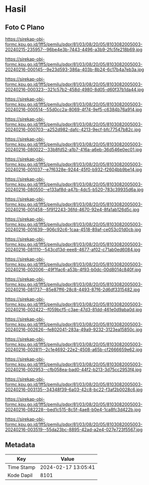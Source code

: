 # Hasil

## Foto C Plano

https://sirekap-obj-formc.kpu.go.id/1ff5/pemilu/pdpr/81/03/08/20/05/8103082005003-20240215-235957--96be4e3b-7443-4496-a3b9-2fc5fe218b69.jpg

https://sirekap-obj-formc.kpu.go.id/1ff5/pemilu/pdpr/81/03/08/20/05/8103082005003-20240216-000145--9e23d593-386a-403b-8b24-6c17b4a7eb3a.jpg

https://sirekap-obj-formc.kpu.go.id/1ff5/pemilu/pdpr/81/03/08/20/05/8103082005003-20240216-000323--321c57b2-458d-4980-8d05-d60f37b1da44.jpg

https://sirekap-obj-formc.kpu.go.id/1ff5/pemilu/pdpr/81/03/08/20/05/8103082005003-20240216-000514--55d0cc2a-8069-4f74-9ef5-c6384b76a914.jpg

https://sirekap-obj-formc.kpu.go.id/1ff5/pemilu/pdpr/81/03/08/20/05/8103082005003-20240216-000703--a252d982-dafc-4213-9ecf-bfc77547b82c.jpg

https://sirekap-obj-formc.kpu.go.id/1ff5/pemilu/pdpr/81/03/08/20/05/8103082005003-20240216-080022--33b8fd52-a1b7-416a-a6eb-36d546e0ec01.jpg

https://sirekap-obj-formc.kpu.go.id/1ff5/pemilu/pdpr/81/03/08/20/05/8103082005003-20240216-001037--e7f6328e-9244-45f0-b932-f2604bb9be14.jpg

https://sirekap-obj-formc.kpu.go.id/1ff5/pemilu/pdpr/81/03/08/20/05/8103082005003-20240216-080550--e133af8d-a47b-4dc5-b520-783c39935d6a.jpg

https://sirekap-obj-formc.kpu.go.id/1ff5/pemilu/pdpr/81/03/08/20/05/8103082005003-20240216-001458--5f912243-36fd-4670-92e4-8fa1ab126d5c.jpg

https://sirekap-obj-formc.kpu.go.id/1ff5/pemilu/pdpr/81/03/08/20/05/8103082005003-20240216-001639--906c92c6-1caa-4518-89af-ce053c01d0cb.jpg

https://sirekap-obj-formc.kpu.go.id/1ff5/pemilu/pdpr/81/03/08/20/05/8103082005003-20240216-081110--543cd13d-eee8-4677-af02-c71ab0ed6084.jpg

https://sirekap-obj-formc.kpu.go.id/1ff5/pemilu/pdpr/81/03/08/20/05/8103082005003-20240216-002006--49f1fac6-a53b-4f93-b0dc-00d8014c840f.jpg

https://sirekap-obj-formc.kpu.go.id/1ff5/pemilu/pdpr/81/03/08/20/05/8103082005003-20240216-081737--85e87ff6-28c8-4493-87f6-2d6df3315482.jpg

https://sirekap-obj-formc.kpu.go.id/1ff5/pemilu/pdpr/81/03/08/20/05/8103082005003-20240216-002422--f059bcf5-c3ae-47d3-81dd-461e0d9aba0d.jpg

https://sirekap-obj-formc.kpu.go.id/1ff5/pemilu/pdpr/81/03/08/20/05/8103082005003-20240216-002626--fe802041-283a-49a9-9232-3123ea15850c.jpg

https://sirekap-obj-formc.kpu.go.id/1ff5/pemilu/pdpr/81/03/08/20/05/8103082005003-20240216-002811--2c1e4692-22e2-4508-a65b-cf2666659e62.jpg

https://sirekap-obj-formc.kpu.go.id/1ff5/pemilu/pdpr/81/03/08/20/05/8103082005003-20240216-002953--cfb058ea-bad0-44f2-b213-3d75cc2953f4.jpg

https://sirekap-obj-formc.kpu.go.id/1ff5/pemilu/pdpr/81/03/08/20/05/8103082005003-20240216-003135--34348f39-6a03-42c8-bc22-f3af2b0028c6.jpg

https://sirekap-obj-formc.kpu.go.id/1ff5/pemilu/pdpr/81/03/08/20/05/8103082005003-20240216-082228--bed1c515-8c5f-4ae8-b0e4-1ca8fc3d422b.jpg

https://sirekap-obj-formc.kpu.go.id/1ff5/pemilu/pdpr/81/03/08/20/05/8103082005003-20240216-003519--55da23bc-8895-42ad-a2e4-027e723f5567.jpg


## Metadata

| Key        | Value               |
| ---------- | ------------------- |
| Time Stamp | 2024-02-17 13:05:41 |
| Kode Dapil | 8101                |



